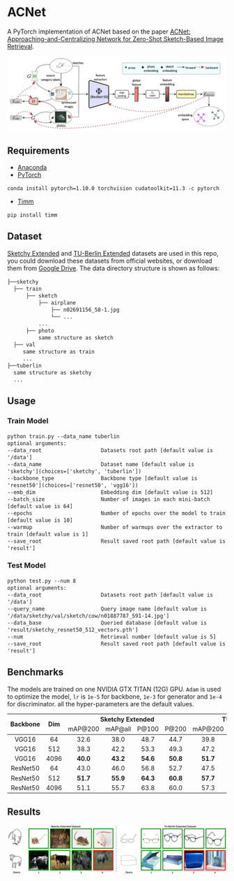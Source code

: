 # ACNet

A PyTorch implementation of ACNet based on the paper
[ACNet: Approaching-and-Centralizing Network for Zero-Shot Sketch-Based Image Retrieval]().

![Network Architecture](result/structure.png)

## Requirements

- [Anaconda](https://www.anaconda.com/download/)
- [PyTorch](https://pytorch.org)

```
conda install pytorch=1.10.0 torchvision cudatoolkit=11.3 -c pytorch
```

- [Timm](https://rwightman.github.io/pytorch-image-models/)

```
pip install timm
```

## Dataset

[Sketchy Extended](http://sketchy.eye.gatech.edu) and
[TU-Berlin Extended](http://cybertron.cg.tu-berlin.de/eitz/projects/classifysketch/) datasets are used in this repo, you
could download these datasets from official websites, or download them from
[Google Drive](https://drive.google.com/drive/folders/1lce41k7cGNUOwzt-eswCeahDLWG6Cdk0?usp=sharing). The data directory
structure is shown as follows:

 ```
├──sketchy
   ├── train
       ├── sketch
           ├── airplane
               ├── n02691156_58-1.jpg
               └── ...
           ...
       ├── photo
           same structure as sketch
   ├── val
      same structure as train
      ...
├──tuberlin
   same structure as sketchy
   ...
```

## Usage

### Train Model

```
python train.py --data_name tuberlin
optional arguments:
--data_root                   Datasets root path [default value is '/data']
--data_name                   Dataset name [default value is 'sketchy'](choices=['sketchy', 'tuberlin'])
--backbone_type               Backbone type [default value is 'resnet50'](choices=['resnet50', 'vgg16'])
--emb_dim                     Embedding dim [default value is 512]
--batch_size                  Number of images in each mini-batch [default value is 64]
--epochs                      Number of epochs over the model to train [default value is 10]
--warmup                      Number of warmups over the extractor to train [default value is 1]
--save_root                   Result saved root path [default value is 'result']
```

### Test Model

```
python test.py --num 8
optional arguments:
--data_root                   Datasets root path [default value is '/data']
--query_name                  Query image name [default value is '/data/sketchy/val/sketch/cow/n01887787_591-14.jpg']
--data_base                   Queried database [default value is 'result/sketchy_resnet50_512_vectors.pth']
--num                         Retrieval number [default value is 5]
--save_root                   Result saved root path [default value is 'result']
```

## Benchmarks

The models are trained on one NVIDIA GTX TITAN (12G) GPU. `Adam` is used to optimize the model, `lr` is `1e-5`
for backbone, `1e-3` for generator and `1e-4` for discriminator. all the hyper-parameters are the default values.

<table>
<thead>
  <tr>
    <th rowspan="3">Backbone</th>
    <th rowspan="3">Dim</th>
    <th colspan="4">Sketchy Extended</th>
    <th colspan="4">TU-Berlin Extended</th>
    <th rowspan="3">Download</th>
  </tr>
  <tr>
    <td align="center">mAP@200</td>
    <td align="center">mAP@all</td>
    <td align="center">P@100</td>
    <td align="center">P@200</td>
    <td align="center">mAP@200</td>
    <td align="center">mAP@all</td>
    <td align="center">P@100</td>
    <td align="center">P@200</td>
  </tr>
</thead>
<tbody>
  <tr>
    <td align="center">VGG16</td>
    <td align="center">64</td>
    <td align="center">32.6</td>
    <td align="center">38.0</td>
    <td align="center">48.7</td>
    <td align="center">44.7</td>
    <td align="center">39.8</td>
    <td align="center">37.1</td>
    <td align="center">50.6</td>
    <td align="center">48.0</td>
    <td align="center"><a href="https://mega.nz/file/fO53GAbJ#Pa_IXv3u3pv603adES4UR0K3Z44xJ8EnQu3xC0MfQbk">MEGA</a></td>
  </tr>
  <tr>
    <td align="center">VGG16</td>
    <td align="center">512</td>
    <td align="center">38.3</td>
    <td align="center">42.2</td>
    <td align="center">53.3</td>
    <td align="center">49.3</td>
    <td align="center">47.2</td>
    <td align="center">43.9</td>
    <td align="center">58.1</td>
    <td align="center">55.3</td>
    <td align="center"><a href="https://mega.nz/file/7HgizBpS#_3q6E6V5afuUzdUbYoEG_5qLK9a9Jz8lFm_DXpR-tSo">MEGA</a></td>
  </tr>
  <tr>
    <td align="center">VGG16</td>
    <td align="center">4096</td>
    <td align="center"><b>40.0</b></td>
    <td align="center"><b>43.2</b></td>
    <td align="center"><b>54.6</b></td>
    <td align="center"><b>50.8</b></td>
    <td align="center"><b>51.7</b></td>
    <td align="center"><b>47.9</b></td>
    <td align="center"><b>62.3</b></td>
    <td align="center"><b>59.3</b></td>
    <td align="center"><a href="https://mega.nz/file/7XoAAIJJ#STEnjlFg3Iy3OmFxP6XDvU7oMRnuzh4vO-Ss7AJ_Q14">MEGA</a></td>
  </tr>
  <tr>
    <td align="center">ResNet50</td>
    <td align="center">64</td>
    <td align="center">43.0</td>
    <td align="center">46.0</td>
    <td align="center">56.8</td>
    <td align="center">52.7</td>
    <td align="center">47.5</td>
    <td align="center">44.9</td>
    <td align="center">57.2</td>
    <td align="center">54.9</td>
    <td align="center"><a href="https://mega.nz/file/nDADgCSQ#7Ov9VM-3w9fgn72r0r5yO7bflW1UOLCS0q5j7j0_Bmc">MEGA</a></td>
  </tr>
  <tr>
    <td align="center">ResNet50</td>
    <td align="center">512</td>
    <td align="center"><b>51.7</b></td>
    <td align="center"><b>55.9</b></td>
    <td align="center"><b>64.3</b></td>
    <td align="center"><b>60.8</b></td>
    <td align="center"><b>57.7</b></td>
    <td align="center">57.7</td>
    <td align="center"><b>65.8</b></td>
    <td align="center"><b>64.4</b></td>
    <td align="center"><a href="https://mega.nz/file/OKJTBKYK#QjiPk9M7OM_3oRTbEIn-q_yZbIeFgRlX_wa0uBEwBCQ">MEGA</a></td>
  </tr>
  <tr>
    <td align="center">ResNet50</td>
    <td align="center">4096</td>
    <td align="center">51.1</td>
    <td align="center">55.7</td>
    <td align="center">63.8</td>
    <td align="center">60.0</td>
    <td align="center">57.3</td>
    <td align="center"><b>58.6</b></td>
    <td align="center">64.6</td>
    <td align="center">63.5</td>
    <td align="center"><a href="https://mega.nz/file/qbxWkSAY#dljUHREcTe3bMltbDXADV-qCm2Ppix-j3Uf7pDnAmJI">MEGA</a></td>
  </tr>
</tbody>
</table>

## Results

![vis](result/vis.png)
